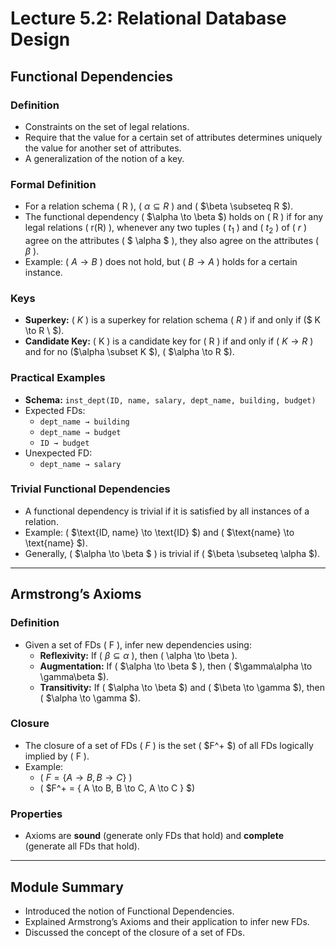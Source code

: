 # Lecture 5.2: Relational Database Design

## Functional Dependencies

### Definition

- Constraints on the set of legal relations.
- Require that the value for a certain set of attributes determines uniquely the value for another set of attributes.
- A generalization of the notion of a key.

### Formal Definition

- For a relation schema \( R \), \( $\alpha \subseteq R$ \) and \( $\beta \subseteq R $\).
- The functional dependency ( $\alpha \to \beta $\) holds on \( R \) if for any legal relations \( r(R) \), whenever any two tuples \( $t_1$ \) and \( $t_2$ \) of \( $r$ \) agree on the attributes \( $ \alpha $ \), they also agree on the attributes \( $\beta$ \).
- Example: \( $A \to B$ \) does not hold, but \( $B \to A$ \) holds for a certain instance.

### Keys

- **Superkey:** \( $K$ \) is a superkey for relation schema \( $R$ \) if and only if \($ K \to R \ $).
- **Candidate Key:** \( K \) is a candidate key for \( R \) if and only if \( $K \to R$ \) and for no \($\alpha \subset K $\), \( $\alpha \to R $\).

### Practical Examples

- **Schema:** `inst_dept(ID, name, salary, dept_name, building, budget)`
- Expected FDs:
  - `dept_name → building`
  - `dept_name → budget`
  - `ID → budget`
- Unexpected FD:
  - `dept_name → salary`

### Trivial Functional Dependencies

- A functional dependency is trivial if it is satisfied by all instances of a relation.
- Example: \( $\text{ID, name} \to \text{ID} $\) and \( $\text{name} \to \text{name} $\).
- Generally, \( $\alpha \to \beta $ \) is trivial if \( $\beta \subseteq \alpha $\).

---

## Armstrong’s Axioms

### Definition

- Given a set of FDs \( F \), infer new dependencies using:
  - **Reflexivity:** If \( $\beta \subseteq \alpha$ \), then \( \alpha \to \beta \).
  - **Augmentation:** If \( $\alpha \to \beta $ \), then \( $\gamma\alpha \to \gamma\beta $\).
  - **Transitivity:** If \( $\alpha \to \beta $\) and \( $\beta \to \gamma $\), then \( $\alpha \to \gamma $\).

### Closure

- The closure of a set of FDs \( $F$ \) is the set \( $F^+ $\) of all FDs logically implied by \( F \).
- Example:
  - \( $F = \{ A \to B, B \to C \}$ \)
  - \( $F^+ = \{ A \to B, B \to C, A \to C \} $\)

### Properties

- Axioms are **sound** (generate only FDs that hold) and **complete** (generate all FDs that hold).

---

## Module Summary

- Introduced the notion of Functional Dependencies.
- Explained Armstrong’s Axioms and their application to infer new FDs.
- Discussed the concept of the closure of a set of FDs.
